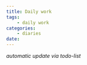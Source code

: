 ```yaml
---
title: Daily work 
tags:
	- daily work
categories:
	- diaries
date: 
---
```

*automatic update via todo-list*


